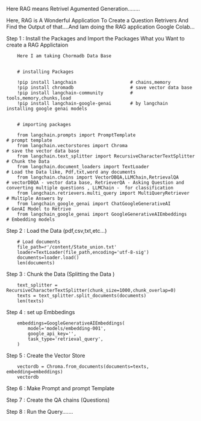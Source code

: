Here RAG means Retrivel Agumented Generation........

Here, RAG is A Wonderful Application To Create a Question Retrivers And Find the Output of that....And Iam doing the RAG application Google Colab...

Step 1 : Install the Packages and Import the Packages What you Want to create a RAG Applictaion

        Here I am taking Chormadb Data Base 


        # installing Packages

        !pip install langchain                    # chains,memory
        !pip install chromadb                     # save vector data base
        !pip install langchain-community          # tools,memory,chunks,load
        !pip install langchain-google-genai       # by langchain installing google genai models


        # importing packages

        from langchain.prompts import PromptTemplate                         # prompt template
        from langchain.vectorstores import Chroma                            # save the vector data base
        from langchain.text_splitter import RecursiveCharacterTextSplitter   # Chunk the Data
        from langchain.document_loaders import TextLoader                    # Load the Data like, Pdf,txt,word any documents
        from langchain.chains import VectorDBQA,LLMChain,RetrievalQA         # vectorDBQA - vector data base, RetrieverQA - Asking Question and converting multiple questions , LLMChain -  for classification
        from langchain.retrievers.multi_query import MultiQueryRetriever     # Multiple Answers by 
        from langchain_google_genai import ChatGoogleGenerativeAI            # GenAI Model to Retrive
        from langchain_google_genai import GoogleGenerativeAIEmbeddings      # Embedding models


Step 2 : Load the Data (pdf,csv,txt,etc...)

        # Load documents
        file_path=r'/content/State_union.txt'
        loader=TextLoader(file_path,encoding='utf-8-sig')
        documents=loader.load()
        len(documents)
        
Step 3 : Chunk the Data (Splitting the Data )

        text_splitter = RecursiveCharacterTextSplitter(chunk_size=1000,chunk_overlap=0)
        texts = text_splitter.split_documents(documents)
        len(texts)

Step 4 : set up Embbedings

         
        embeddings=GoogleGenerativeAIEmbeddings(
            model='models/embedding-001',
            google_api_key='',
            task_type='retrieval_query',
        )

Step 5 : Create the Vector Store

        vectordb = Chroma.from_documents(documents=texts, embedding=embeddings)
        vectordb

Step 6 : Make Prompt and prompt Template 

Step 7 : Create the QA chains (Questions)

Step 8 : Run the Query.......

        
     

